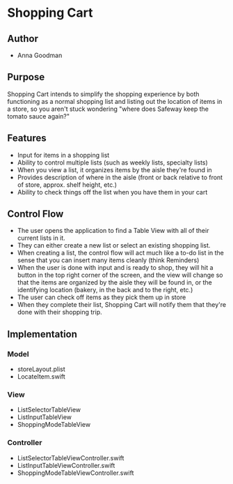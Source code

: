 # Shopping Cart

## Author
* Anna Goodman

## Purpose
Shopping Cart intends to simplify the shopping experience by both functioning as a normal shopping list and listing out the location of items in a store, so you aren't stuck wondering "where does Safeway keep the tomato sauce again?"

## Features
* Input for items in a shopping list
* Ability to control multiple lists (such as weekly lists, specialty lists)
* When you view a list, it organizes items by the aisle they're found in
* Provides description of where in the aisle (front or back relative to front of store, approx. shelf height, etc.)
* Ability to check things off the list when you have them in your cart

## Control Flow
* The user opens the application to find a Table View with all of their current lists in it. 
* They can either create a new list or select an existing shopping list. 
* When creating a list, the control flow will act much like a to-do list in the sense that you can insert many items cleanly (think Reminders)
* When the user is done with input and is ready to shop, they will hit a button in the top right corner of the screen, and the view will change so that the items are organized by the aisle they will be found in, or the identifying location (bakery, in the back and to the right, etc.) 
* The user can check off items as they pick them up in store
* When they complete their list, Shopping Cart will notify them that they're done with their shopping trip.

## Implementation

### Model
* storeLayout.plist
* LocateItem.swift

### View
* ListSelectorTableView
* ListInputTableView
* ShoppingModeTableView

### Controller
* ListSelectorTableViewController.swift
* ListInputTableViewController.swift
* ShoppingModeTableViewController.swift
